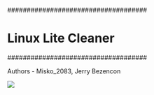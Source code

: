 ####################################
# Linux Lite Cleaner #
####################################

Authors - Misko_2083, Jerry Bezencon

![](https://i.imgur.com/7NLUY3B.png)
